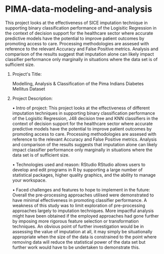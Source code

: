 # PIMA-data-modeling-and-analysis
This project looks at the effectiveness of SICE imputation technique in supporting binary classification performance of the Logisitic Regression in the 
context of decision support for the healthcare sector where accurate predictive models have the potential to improve patient outcomes by promoting access
to care. Processing methodologies are assesed with reference to the relevant Accuracy and False Positive metrics. Analysis and comparison of the results 
suggest that imputation alone can likely impact classifier performance only marginally in situations where the data set is of sufficient size.

1. Project's Title:

    Modelling, Analysis & Classification of the Pima Indians Diabetes Mellitus Dataset

2. Project Description:

    • Intro of project:
        This project looks at the effectiveness of different imputation techniques in supporting binary classification performance of the Logisitic Regression, 
        J48 decision tree and KNN classifiers in the context of decision support for the healthcare sector where accurate predictive models have the potential 
        to improve patient outcomes by promoting access to care. Processing methodologies are assesed with reference to the relevant Accuracy and False Positive 
        metrics. Analysis and comparison of the results suggests that imputation alone can likely impact classifier performance only marginally in situations where
        the data set is of sufficient size.

    • Technologies used and reason:
        RStudio
        RStudio allows users to develop and edit programs in R by supporting a large number of statistical packages, higher quality graphics, and the ability to 
        manage your workspace.

    • Faced challenges and features to hope to implement in the future:
        Overall the pre-processing approaches utilised were demonstrated to have minimal effectiveness in promoting classifier performance. A weakness of this 
        study was to limit exploration of pre-processing approaches largely to imputation techniques. More impactful analysis might have been obtained if the 
        employed approaches had gone further by imposing more rigorous feature selection or transformation techniques. An obvious point of further investigation 
        would be in assessing the value of imputation at all, it may simply be situationally appropriate when the size of the data is constrained to the point 
        where removing data will reduce the statistical power of the data set but further work would have to be undertaken to demonstrate this.


